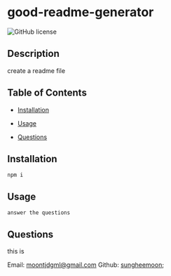 # good-readme-generator
  ![GitHub license](https://img.shields.io/badge/license-MIT-blue.svg)

## Description

create a readme file

## Table of Contents

* [Installation](#installation)

* [Usage](#usage)

* [Questions](#Questions)

## Installation

```
npm i
```

## Usage

```
answer the questions
```

## Questions

this is

Email: moontjdgml@gmail.com
Github: [sungheemoon](https://github.com/sungheemoon/);
